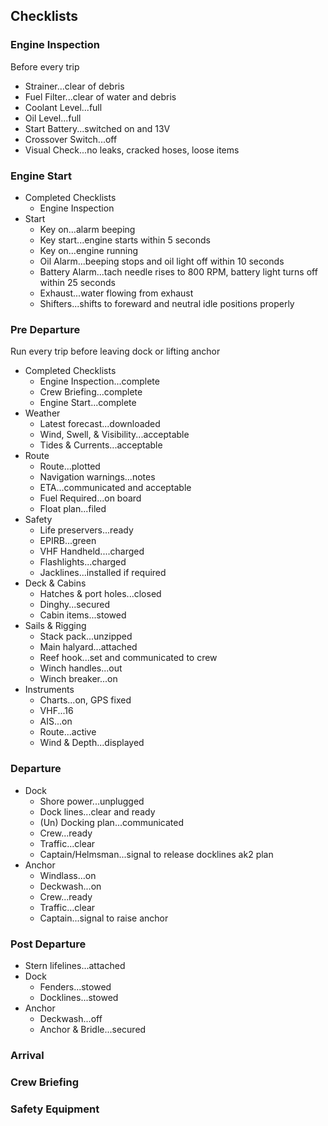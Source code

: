 ## Checklists

### Engine Inspection
Before every trip
- Strainer...clear of debris
- Fuel Filter...clear of water and debris
- Coolant Level...full
- Oil Level...full
- Start Battery...switched on and 13V
- Crossover Switch...off
- Visual Check...no leaks, cracked hoses, loose items
### Engine Start
- Completed Checklists
	- Engine Inspection
- Start
	- Key on...alarm beeping
	- Key start...engine starts within 5 seconds
	- Key on...engine running
	- Oil Alarm...beeping stops and oil light off within 10 seconds
	- Battery Alarm...tach needle rises to 800 RPM, battery light turns off within 25 seconds
	- Exhaust...water flowing from exhaust
	- Shifters...shifts to foreward and neutral idle positions properly
### Pre Departure
Run every trip before leaving dock or lifting anchor
- Completed Checklists
	- Engine Inspection...complete
	- Crew Briefing...complete
	- Engine Start...complete
- Weather
	- Latest forecast...downloaded
	- Wind, Swell, & Visibility...acceptable
	- Tides & Currents...acceptable
- Route
	- Route...plotted
	- Navigation warnings...notes
	- ETA...communicated and acceptable
	- Fuel Required...on board
	- Float plan...filed
- Safety
	- Life preservers...ready
	- EPIRB...green
	- VHF Handheld....charged
	- Flashlights...charged
	- Jacklines...installed if required
- Deck & Cabins
	- Hatches & port holes...closed
	- Dinghy...secured
	- Cabin items...stowed
- Sails & Rigging
	- Stack pack...unzipped
	- Main halyard...attached
	- Reef hook...set and communicated to crew
	- Winch handles...out
	- Winch breaker...on
- Instruments
	- Charts...on, GPS fixed
	- VHF...16
	- AIS...on
	- Route...active
	- Wind & Depth...displayed
### Departure
- Dock
	- Shore power...unplugged
	- Dock lines...clear and ready
	- (Un) Docking plan...communicated
	- Crew...ready
	- Traffic...clear
	- Captain/Helmsman...signal to release docklines ak2 plan
- Anchor
	- Windlass...on
	- Deckwash...on
	- Crew...ready
	- Traffic...clear
	- Captain...signal to raise anchor
### Post Departure
- Stern lifelines...attached
- Dock
	- Fenders...stowed
	- Docklines...stowed
- Anchor
	- Deckwash...off
	- Anchor & Bridle...secured
### Arrival
### Crew Briefing
### Safety Equipment